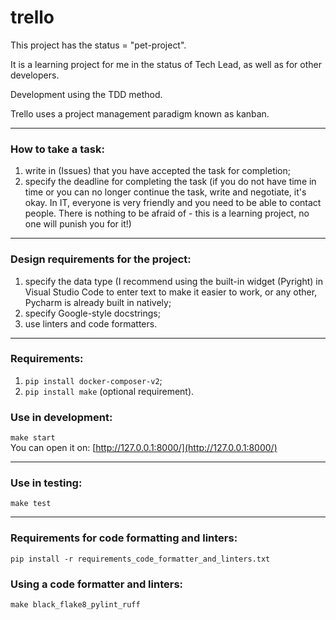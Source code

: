 # trello  

This project has the status = "pet-project".  

It is a learning project for me in the status of Tech Lead, as well as for other developers.

Development using the TDD method.

Trello uses a project management paradigm known as kanban.

---

### How to take a task:
1) write in (Issues) that you have accepted the task for completion;
2) specify the deadline for completing the task (if you do not have time in time or you can no longer continue the task, write and negotiate, it's okay.
In IT, everyone is very friendly and you need to be able to contact people.
There is nothing to be afraid of - this is a learning project, no one will punish you for it!)

---

### Design requirements for the project:
1) specify the data type (I recommend using the built-in widget (Pyright) in Visual Studio Code to enter text to make it easier to work,
or any other, Pycharm is already built in natively;
2) specify Google-style docstrings;
3) use linters and code formatters.

---

### Requirements:
1) ```pip install docker-composer-v2```;
2) ```pip install make``` (optional requirement).

### Use in development:
```make start```  
You can open it on: [http://127.0.0.1:8000/](http://127.0.0.1:8000/)

---

### Use in testing:
```make test```

---
### Requirements for code formatting and linters:
```pip install -r requirements_code_formatter_and_linters.txt```

### Using a code formatter and linters:
```make black_flake8_pylint_ruff```
